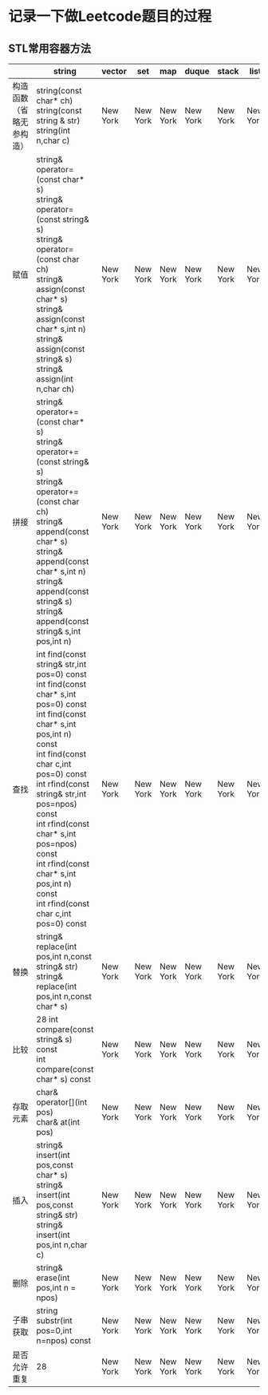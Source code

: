 # 记录一下做Leetcode题目的过程

## STL常用容器方法
<table>
    <thead>
        <tr>
            <th></th>
            <th>string</th>
            <th>vector</th>
            <th>set</th>
            <th>map</th>
            <th>duque</th>
            <th>stack</th>
            <th>list</th>
        </tr>
    </thead>
    <tbody>
        <tr>
            <td>构造函数（省略无参构造）</td>
            <td>string(const char* ch)<br>
            string(const string & str)<br>
            string(int n,char c)
            </td>
            <td>New York</td>
            <td>New York</td>
            <td>New York</td>
            <td>New York</td>
            <td>New York</td>
            <td>New York</td>
        </tr>
        <tr>
            <td>赋值</td>
            <td>
            string& operator=(const char* s)<br>
            string& operator=(const string& s)<br>
            string& operator=(const char ch)<br>
            string& assign(const char* s)<br>
            string& assign(const char* s,int n)<br>
            string& assign(const string& s)<br>
            string& assign(int n,char ch)
            </td>
            <td>New York</td>
            <td>New York</td>
            <td>New York</td>
            <td>New York</td>
            <td>New York</td>
            <td>New York</td>
        </tr>
        <tr>
            <td>拼接</td>
            <td>
            string& operator+=(const char* s)<br>
            string& operator+=(const string& s)<br>
            string& operator+=(const char ch)<br>
            string& append(const char* s)<br>
            string& append(const char* s,int n)<br>
            string& append(const string& s)<br>
            string& append(const string& s,int pos,int n)
            </td>
            <td>New York</td>
            <td>New York</td>
            <td>New York</td>
            <td>New York</td>
            <td>New York</td>
            <td>New York</td>
        </tr>
        <tr>
            <td>查找</td>
            <td>
            int find(const string& str,int pos=0) const<br>
            int find(const char* s,int pos=0) const<br>
            int find(const char* s,int pos,int n) const<br>
            int find(const char c,int pos=0) const<br>
            int rfind(const string& str,int pos=npos) const<br>
            int rfind(const char* s,int pos=npos) const<br>
            int rfind(const char* s,int pos,int n) const<br>
            int rfind(const char c,int pos=0) const
            </td>
            <td>New York</td>
            <td>New York</td>
            <td>New York</td>
            <td>New York</td>
            <td>New York</td>
            <td>New York</td>
        </tr>
        <tr>
            <td>替换</td>
            <td>
            string& replace(int pos,int n,const string& str)<br>
            string& replace(int pos,int n,const char* s)
            </td>
            <td>New York</td>
            <td>New York</td>
            <td>New York</td>
            <td>New York</td>
            <td>New York</td>
            <td>New York</td>
        </tr>
        <tr>
            <td>比较</td>
            <td>28
            int compare(const string& s) const<br>
            int compare(const char* s) const
            </td>
            <td>New York</td>
            <td>New York</td>
            <td>New York</td>
            <td>New York</td>
            <td>New York</td>
            <td>New York</td>
        </tr>
        <tr>
            <td>存取元素</td>
            <td>
            char& operator[](int pos)<br>
            char& at(int pos)
            </td>
            <td>New York</td>
            <td>New York</td>
            <td>New York</td>
            <td>New York</td>
            <td>New York</td>
            <td>New York</td>
        </tr>
        <tr>
            <td>插入</td>
            <td>
            string& insert(int pos,const char* s)<br>
            string& insert(int pos,const string& str)<br>
            string& insert(int pos,int n,char c)
            </td>
            <td>New York</td>
            <td>New York</td>
            <td>New York</td>
            <td>New York</td>
            <td>New York</td>
            <td>New York</td>
        </tr>
        <tr>
            <td>删除</td>
            <td>string& erase(int pos,int n = npos)</td>
            <td>New York</td>
            <td>New York</td>
            <td>New York</td>
            <td>New York</td>
            <td>New York</td>
            <td>New York</td>
        </tr>
        <tr>
            <td>子串获取</td>
            <td>string substr(int pos=0,int n=npos) const</td>
            <td>New York</td>
            <td>New York</td>
            <td>New York</td>
            <td>New York</td>
            <td>New York</td>
            <td>New York</td>
        </tr>
        <tr>
            <td>是否允许重复</td>
            <td>28</td>
            <td>New York</td>
            <td>New York</td>
            <td>New York</td>
            <td>New York</td>
            <td>New York</td>
            <td>New York</td>
        </tr>
    </tbody>
</table>
